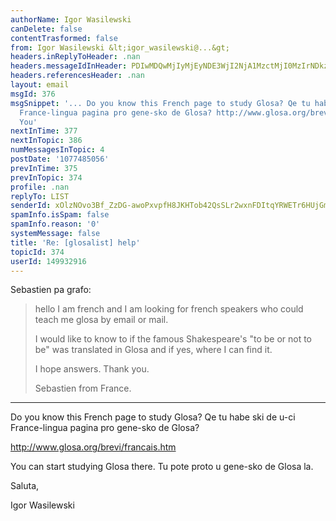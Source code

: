 ```yaml
---
authorName: Igor Wasilewski
canDelete: false
contentTrasformed: false
from: Igor Wasilewski &lt;igor_wasilewski@...&gt;
headers.inReplyToHeader: .nan
headers.messageIdInHeader: PDIwMDQwMjIyMjEyNDE3WjI2NjA1MzctMjI0MzIrNDkzODdAa3BzMy50ZXN0Lm9uZXQucGw+
headers.referencesHeader: .nan
layout: email
msgId: 376
msgSnippet: '... Do you know this French page to study Glosa? Qe tu habe ski de u-ci
  France-lingua pagina pro gene-sko de Glosa? http://www.glosa.org/brevi/francais.htm
  You'
nextInTime: 377
nextInTopic: 386
numMessagesInTopic: 4
postDate: '1077485056'
prevInTime: 375
prevInTopic: 374
profile: .nan
replyTo: LIST
senderId: xOlzNOvo3Bf_ZzDG-awoPxvpfH8JKHTob42QsSLr2wxnFDItqYRWETr6HUjGmJhm5_FTf-3KrGbG-QTydvmQ2cIoFEICOxhHU7s0S7XN
spamInfo.isSpam: false
spamInfo.reason: '0'
systemMessage: false
title: 'Re: [glosalist] help'
topicId: 374
userId: 149932916
---
```


Sebastien pa grafo:

>hello
>I am french and I am looking for french speakers who could teach me 
>glosa by email or mail.
>
>I would like to know to if the famous Shakespeare\'s "to be or not to 
>be" was translated in Glosa and if yes, where I can find it.
>
>I hope answers. Thank you.
>
>Sebastien from France.

------------------

Do you know this French page to study Glosa?
Qe tu habe ski de u-ci France-lingua pagina pro gene-sko de Glosa?

http://www.glosa.org/brevi/francais.htm

You can start studying Glosa there.
Tu pote proto u gene-sko de Glosa la.

Saluta,

Igor Wasilewski




